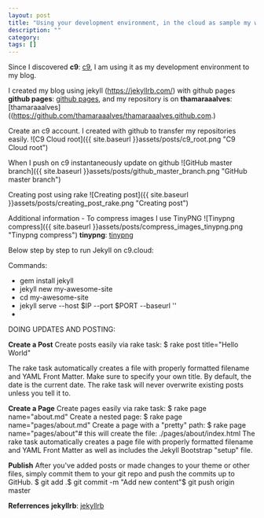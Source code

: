 ```yaml
---
layout: post
title: "Using your development environment, in the cloud as sample my website "
description: ""
category: 
tags: []
---
```


Since I discovered **c9**: [c9](https://c9.io/), I am using it as my development environment to my blog.

I created my blog using jekyll (https://jekyllrb.com/) with github pages **github pages**: [github pages](https://pages.github.com/), and
my repository is on **thamaraaalves**: [thamaraaalves]((https://github.com/thamaraaalves/thamaraaalves.github.com.)

Create an c9 account. I created with github to transfer my repositories easily. 
![C9 Cloud root]({{ site.baseurl }}assets/posts/c9_root.png "C9 Cloud root")

When I push on c9 instantaneously update on github 
![GitHub master branch]({{ site.baseurl }}assets/posts/github_master_branch.png "GitHub master branch")

Creating post using rake
![Creating post]({{ site.baseurl }}assets/posts/creating_post_rake.png "Creating post")


Additional information - To compress images I use TinyPNG
![Tinypng compress]({{ site.baseurl }}assets/posts/compress_images_tinypng.png "Tinypng compress")
**tinypng**: [tinypng]( https://tinypng.com/)  

Below step by step to run Jekyll on c9.cloud:

Commands:
- gem install jekyll
- jekyll new my-awesome-site
- cd my-awesome-site
- jekyll serve --host $IP --port $PORT --baseurl ''
- 

DOING UPDATES AND POSTING:

**Create a Post**
Create posts easily via rake task:
$ rake post title="Hello World"

The rake task automatically creates a file with properly formatted filename and YAML Front Matter. Make sure to specify your own title. By default, the date is the current date.
The rake task will never overwrite existing posts unless you tell it to.

**Create a Page**
Create pages easily via rake task:
$ rake page name="about.md"
Create a nested page:
$ rake page name="pages/about.md"
Create a page with a "pretty" path:
$ rake page name="pages/about"# this will create the file: ./pages/about/index.html
The rake task automatically creates a page file with properly formatted filename and YAML Front Matter as well as includes the Jekyll Bootstrap "setup" file.

**Publish**
After you've added posts or made changes to your theme or other files, simply commit them to your git repo and push the commits up to GitHub.
$ git add .$ git commit -m "Add new content"$ git push origin master


**Referrences**
**jekyllrb**: [jekyllrb](https://jekyllrb.com/docs/github-pages/)

